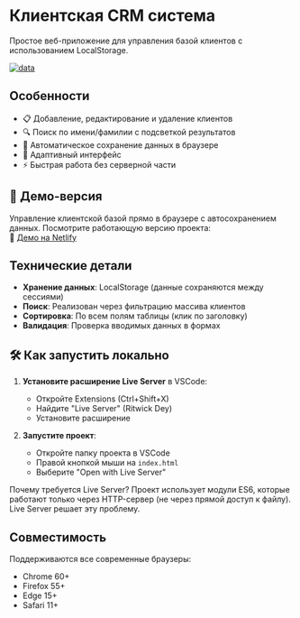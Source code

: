 # Клиентская CRM система
Простое веб-приложение для управления базой клиентов с использованием LocalStorage.

<a href='https://postimg.cc/FfYgwtM4' target='_blank'><img src='https://i.postimg.cc/zfjtb8pV/data.png' border='0' alt='data'/></a>


## Особенности

- 📋 Добавление, редактирование и удаление клиентов
- 🔍 Поиск по имени/фамилии с подсветкой результатов
- 📅 Автоматическое сохранение данных в браузере
- 📱 Адаптивный интерфейс
- ⚡ Быстрая работа без серверной части

## 🚀 Демо-версия

Управление клиентской базой прямо в браузере с автосохранением данных.
Посмотрите работающую версию проекта:  
🔗 [Демо на Netlify](https://data-management-systems.netlify.app/)

## Технические детали

- **Хранение данных**: LocalStorage (данные сохраняются между сессиями)
- **Поиск**: Реализован через фильтрацию массива клиентов
- **Сортировка**: По всем полям таблицы (клик по заголовку)
- **Валидация**: Проверка вводимых данных в формах

## 🛠 Как запустить локально

1. **Установите расширение Live Server** в VSCode:
   - Откройте Extensions (Ctrl+Shift+X)
   - Найдите "Live Server" (Ritwick Dey)
   - Установите расширение

2. **Запустите проект**:
   - Откройте папку проекта в VSCode
   - Правой кнопкой мыши на `index.html`
   - Выберите "Open with Live Server"
  
Почему требуется Live Server?
Проект использует модули ES6, которые работают только через HTTP-сервер (не через прямой доступ к файлу). Live Server решает эту проблему.

## Совместимость

Поддерживаются все современные браузеры:
- Chrome 60+
- Firefox 55+
- Edge 15+
- Safari 11+
